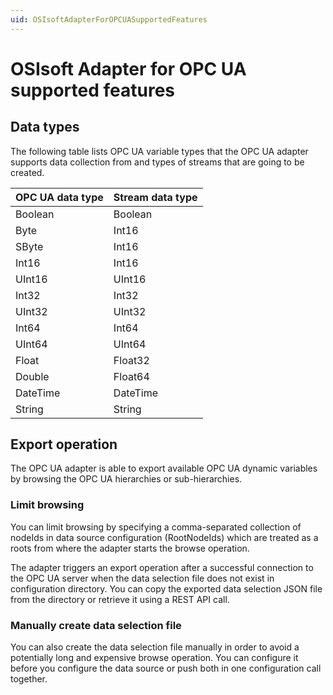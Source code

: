 ```yaml
---
uid: OSIsoftAdapterForOPCUASupportedFeatures
---
```


# OSIsoft Adapter for OPC UA supported features

## Data types

The following table lists OPC UA variable types that the OPC UA adapter supports data collection from and types of streams that are going to be created.

| OPC UA data type | Stream data type |
|------------------|------------------|
| Boolean          | Boolean          |
| Byte             | Int16            |
| SByte            | Int16            |
| Int16            | Int16            |
| UInt16           | UInt16           |
| Int32            | Int32            |
| UInt32           | UInt32           |
| Int64            | Int64            |
| UInt64           | UInt64           |
| Float            | Float32          |
| Double           | Float64          |
| DateTime         | DateTime         |
| String           | String           |

## Export operation

The OPC UA adapter is able to export available OPC UA dynamic variables by browsing the OPC UA hierarchies or sub-hierarchies.

### Limit browsing

You can limit browsing by specifying a comma-separated collection of nodeIds in data source configuration (RootNodeIds) which are treated as a roots from where the adapter starts the browse operation. 

The adapter triggers an export operation after a successful connection to the OPC UA server when the data selection file does not exist in configuration directory. You can copy the exported data selection JSON file from the directory or retrieve it using a REST API call.

### Manually create data selection file

You can also create the data selection file manually in order to avoid a potentially long and expensive browse operation. You can configure it before you configure the data source or push both in one configuration call together.
